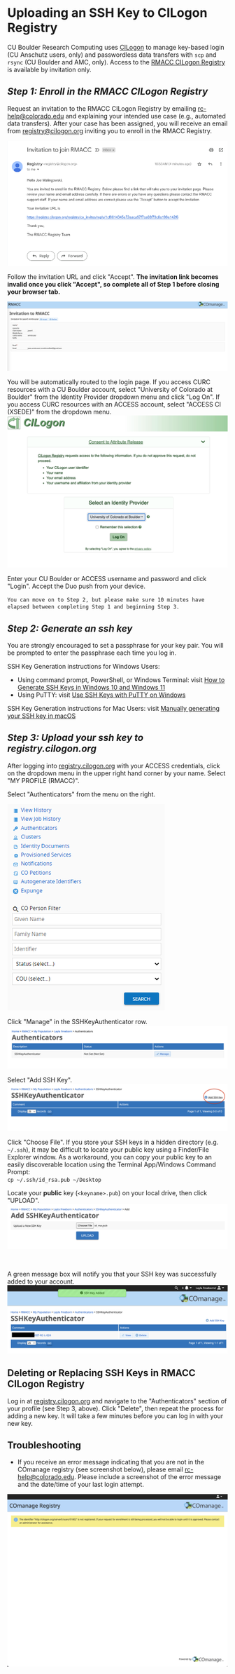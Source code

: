 # Uploading an SSH Key to CILogon Registry  

CU Boulder Research Computing uses [CILogon](https://www.cilogon.org/) to manage key-based login (CU Anschutz users, only) and passwordless data transfers with `scp` and `rsync` (CU Boulder and AMC, only). Access to the [RMACC CILogon Registry](https://registry.cilogon.org/registry/) is available by invitation only.

## *Step 1: Enroll in the RMACC CILogon Registry*

Request an invitation to the RMACC CILogon Registry by emailing <rc-help@colorado.edu> and explaining your intended use case (e.g., automated data transfers). After your case has been assigned, you will receive an email from <registry@cilogon.org> inviting you to enroll in the RMACC Registry. 
<br>

![](./registry-images/email_invitation.png)

Follow the invitation URL and click "Accept". __The invitation link becomes invalid once you click "Accept", so complete all of Step 1 before closing your browser tab.__ 

![](./registry-images/accept_invitation.png)

You will be automatically routed to the login page. If you access CURC resources with a CU Boulder account, select "University of Colorado at Boulder" from the Identity Provider dropdown menu and click "Log On". 
If you access CURC resources with an ACCESS account, select "ACCESS CI (XSEDE)" from the dropdown menu.
<br>
![](./registry-images/cu-boulder-dropdown.png)


Enter your CU Boulder or ACCESS username and password and click "Login". Accept the Duo push from your device.

```{important}
You can move on to Step 2, but please make sure 10 minutes have elapsed between completing Step 1 and beginning Step 3.
```

## *Step 2: Generate an ssh key*

You are strongly encouraged to set a passphrase for your key pair. You will be prompted to enter the passphrase each time you log in. 

SSH Key Generation instructions for Windows Users: 
- Using command prompt, PowerShell, or Windows Terminal: visit [How to Generate SSH Keys in Windows 10 and Windows 11](https://www.howtogeek.com/762863/how-to-generate-ssh-keys-in-windows-10-and-windows-11/)
- Using PuTTY: visit [Use SSH Keys with PuTTY on Windows](https://devops.ionos.com/tutorials/use-ssh-keys-with-putty-on-windows/)

SSH Key Generation instructions for Mac Users: visit [Manually generating your SSH key in macOS](https://docs.tritondatacenter.com/public-cloud/getting-started/ssh-keys/generating-an-ssh-key-manually/manually-generating-your-ssh-key-in-mac-os-x)


## *Step 3: Upload your ssh key to registry.cilogon.org*

After logging into [registry.cilogon.org](https://registry.cilogon.org/registry/) with your ACCESS 
credentials, click on the dropdown menu in the upper right hand corner by your name. 
Select "MY PROFILE (RMACC)".

Select "Authenticators" from the menu on the right. 
<br>

![](./registry-images/menu_options.png)
<br>

Click "Manage" in the SSHKeyAuthenticator row. 
![](./registry-images/manage_sshkeyauthenticator.png)

Select "Add SSH Key".
![](./registry-images/add_sshkey.png)

Click "Choose File". If you store your SSH keys in a hidden directory (e.g. `~/.ssh`), it may be difficult to locate your public key using a Finder/File Explorer window. As a workaround, you can copy your public key to an easily discoverable location using the Terminal App/Windows Command Prompt: <br>`cp ~/.ssh/id_rsa.pub ~/Desktop`
<br>

Locate your __public__ key (`<keyname>.pub`) on your local drive, then click "UPLOAD".
![](./registry-images/upload_sshkey.png)

<br>

A green message box will notify you that your SSH key was successfully added to your account.
<br>
![](./registry-images/sshkeyadded.png)

## Deleting or Replacing SSH Keys in RMACC CILogon Registry

Log in at [registry.cilogon.org](https://registry.cilogon.org/registry/) and navigate to the "Authenticators" section of your profile (see Step 3, above). Click "Delete", then repeat the process for adding a new key. It will take a few minutes before you can log in with your new key.

## Troubleshooting

* If you receive an error message indicating that you are not in the COmanage registry (see screenshot below), please email <rc-help@colorado.edu>. Please include a screenshot of the error message and the date/time of your last login attempt.

![](./registry-images/notregistered_error.png)
<br>
